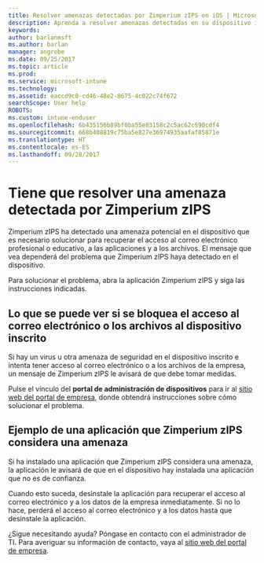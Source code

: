 ```yaml
---
title: Resolver amenazas detectadas por Zimperium zIPS en iOS | Microsoft Docs
description: Aprenda a resolver amenazas detectadas en su dispositivo iOS.
keywords: 
author: barlanmsft
ms.author: barlan
manager: angrobe
ms.date: 09/25/2017
ms.topic: article
ms.prod: 
ms.service: microsoft-intune
ms.technology: 
ms.assetid: eaccd9c0-cd46-48e2-8675-4c022c74f672
searchScope: User help
ROBOTS: 
ms.custom: intune-enduser
ms.openlocfilehash: 6b435156b89bf0ba55e83158c2c5ac62c590cdf4
ms.sourcegitcommit: 668b408819c75ba5e827e36974935aafaf85871e
ms.translationtype: HT
ms.contentlocale: es-ES
ms.lasthandoff: 09/28/2017
---
```

# <a name="you-need-to-resolve-a-threat-found-by-zimperium-zips"></a>Tiene que resolver una amenaza detectada por Zimperium zIPS

Zimperium zIPS ha detectado una amenaza potencial en el dispositivo que es necesario solucionar para recuperar el acceso al correo electrónico profesional o educativo, a las aplicaciones y a los archivos. El mensaje que vea dependerá del problema que Zimperium zIPS haya detectado en el dispositivo.

Para solucionar el problema, abra la aplicación Zimperium zIPS y siga las instrucciones indicadas.

## <a name="what-you-might-see-if-your-enrolled-device-is-blocked-from-accessing-email-or-files"></a>Lo que se puede ver si se bloquea el acceso al correo electrónico o los archivos al dispositivo inscrito

Si hay un virus u otra amenaza de seguridad en el dispositivo inscrito e intenta tener acceso al correo electrónico o a los archivos de la empresa, un mensaje de Zimperium zIPS le avisará de que debe tomar medidas.

Pulse el vínculo del **portal de administración de dispositivos** para ir al [sitio web del portal de empresa](https://portal.manage.microsoft.com), donde obtendrá instrucciones sobre cómo solucionar el problema.

## <a name="example-of-an-app-that-zimperium-zips-sees-as-a-threat"></a>Ejemplo de una aplicación que Zimperium zIPS considera una amenaza

Si ha instalado una aplicación que Zimperium zIPS considera una amenaza, la aplicación le avisará de que en el dispositivo hay instalada una aplicación que no es de confianza.

Cuando esto suceda, desinstale la aplicación para recuperar el acceso al correo electrónico y a los datos de la empresa inmediatamente. Si no lo hace, perderá el acceso al correo electrónico y a los datos hasta que desinstale la aplicación.

¿Sigue necesitando ayuda? Póngase en contacto con el administrador de TI. Para averiguar su información de contacto, vaya al [sitio web del portal de empresa](https://portal.manage.microsoft.com).
